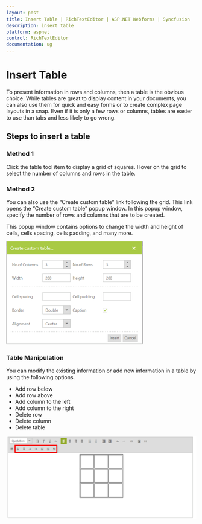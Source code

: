 ```yaml
---
layout: post
title: Insert Table | RichTextEditor | ASP.NET Webforms | Syncfusion
description: insert table
platform: aspnet
control: RichTextEditor
documentation: ug
---
```


# Insert Table

To present information in rows and columns, then a table is the obvious choice. While tables are great to display content in your documents, you can also use them for quick and easy forms or to create complex page layouts in a snap. Even if it is only a few rows or columns, tables are easier to use than tabs and less likely to go wrong. 

## Steps to insert a table

### Method 1 

Click the table tool item to display a grid of squares. Hover on the grid to select the number of columns and rows in the table. 

### Method 2

You can also use the “Create custom table” link following the grid. This link opens the “Create custom table” popup window. In this popup window, specify the number of rows and columns that are to be created. 

This popup window contains options to change the width and height of cells, cells spacing, cells padding, and many more.

![](Insert-Table_images/Insert-Table_img1.png)



### Table Manipulation

You can modify the existing information or add new information in a table by using the following options.

* Add row below
* Add row above
* Add column to the left
* Add column to the right
* Delete row
* Delete column
* Delete table

![](Insert-Table_images/Insert-Table_img2.png)



